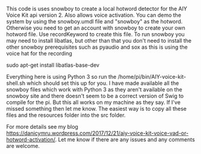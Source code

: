 This code is uses snowboy to create a local hotword detector for the AIY Voice Kit api version 2. Also allows voice activation. You can demo the system by using the snowboy.umdl file and "snowboy" as the hotword. Otherwise you need to get an account with snowboy to create your own hotword file. Use recordKeyword to create this file. To run snowboy you may need to install libatlas, but other than that you don't need to install the other snowboy prerequisites such as pyaudio and sox as this is using the voice hat for the recording

sudo apt-get install libatlas-base-dev

Everything here is using Python 3 so run the /home/pi/bin/AIY-voice-kit-shell.sh which should set this up for you. I have made available all the snowboy files which work with Python 3 as they aren't available on the snowboy site and there doesn't seem to be a correct version of Swig to compile for the pi. But this all works on my machine as they say. If I've missed something then let me know. The easiest way is to copy all these files and the resources folder into the src folder.

For more details see my blog https://danicymru.wordpress.com/2017/12/21/aiy-voice-kit-voice-vad-or-hotword-activation/. Let me know if there are any issues and any comments are welcome.